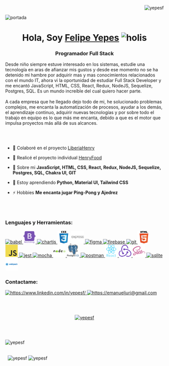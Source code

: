 <p align="right"> <img src="https://komarev.com/ghpvc/?username=yepesf&label=Profile%20views&color=0e75b6&style=flat" alt="yepesf" /> </p>

![portada](https://i.pinimg.com/originals/2f/f4/28/2ff428006f3ade5f10beac69372062ab.gif)

<h1 align="center">
  Hola, Soy 
  <a href="https://www.linkedin.com/in/YepesF/">Felipe Yepes</a>
  <img width="45" src="https://user-images.githubusercontent.com/76783198/182454378-115c3a2e-50cc-490e-85f0-fbdfab7f36ba.gif" alt="holis">
</h2> 

<h3 align="center">Programador Full Stack</h3>

Desde niño siempre estuve interesado en los sistemas, estudie una tecnología en aras de afianzar mis gustos y desde ese momento no se ha detenido mi hambre por adquirir mas y mas conocimientos relacionados con el mundo IT, ahora vi la oportunidad de estudiar Full Stack Developer y me encantó JavaScript, HTML, CSS, React, Redux, NodeJS, Sequelize,  Postgres, SQL. Es un mundo increíble del cual quiero hacer parte.<br>
<br>
A cada empresa que he llegado dejo todo de mi, he solucionado problemas complejos, me encanta la automatización de procesos, ayudar a los demás, el aprendizaje continuo, adquirir nuevas tecnologías y por sobre todo el trabajo en equipo es lo que más me encanta, debido a que es el motor que impulsa proyectos más allá de sus alcances.

<br>
<br>

- 🔭 Colaboré en el proyecto [LiberiaHenry](https://henry-library.netlify.app/)

- 💯 Realicé el proyecto individual [HenryFood](https://henryfood.netlify.app/)

- 💬 Sobre mi **JavaScript, HTML, CSS, React, Redux, NodeJS, Sequelize,  Postgres, SQL, Chakra UI, GIT**

- 🌱 Estoy aprendiendo **Python, Material UI, Tailwind CSS**

- ⚡ Hobbies **Me encanta jugar Ping-Pong y Ajedrez**

<br>
<br>

<h3 align="left">Lenguajes y Herramientas:</h3>

<p align="left"> 
  
  <a href="https://babeljs.io/" target="_blank" rel="noreferrer"> 
    <img src="https://www.vectorlogo.zone/logos/babeljs/babeljs-icon.svg" alt="babel" width="40" height="40"/> 
  </a> 
  
  <a href="https://getbootstrap.com" target="_blank" rel="noreferrer"> 
    <img src="https://raw.githubusercontent.com/devicons/devicon/master/icons/bootstrap/bootstrap-plain-wordmark.svg" alt="bootstrap" width="40" height="40"/> 
  </a> 
  
  <a href="https://www.chartjs.org" target="_blank" rel="noreferrer"> 
    <img src="https://www.chartjs.org/media/logo-title.svg" alt="chartjs" width="40" height="40"/> 
  </a> 
  
  <a href="https://www.w3schools.com/css/" target="_blank" rel="noreferrer"> 
    <img src="https://raw.githubusercontent.com/devicons/devicon/master/icons/css3/css3-original-wordmark.svg" alt="css3" width="40" height="40"/> 
  </a> 
  
  <a href="https://expressjs.com" target="_blank" rel="noreferrer"> 
    <img src="https://raw.githubusercontent.com/devicons/devicon/master/icons/express/express-original-wordmark.svg" alt="express" width="40" height="40"/> 
  </a> 
  
  <a href="https://www.figma.com/" target="_blank" rel="noreferrer"> 
    <img src="https://www.vectorlogo.zone/logos/figma/figma-icon.svg" alt="figma" width="40" height="40"/> 
  </a>
  
  <a href="https://firebase.google.com/" target="_blank" rel="noreferrer"> 
    <img src="https://www.vectorlogo.zone/logos/firebase/firebase-icon.svg" alt="firebase" width="40" height="40"/> 
  </a> 
  
  <a href="https://git-scm.com/" target="_blank" rel="noreferrer"> 
    <img src="https://www.vectorlogo.zone/logos/git-scm/git-scm-icon.svg" alt="git" width="40" height="40"/> 
  </a> 
  
  <a href="https://www.w3.org/html/" target="_blank" rel="noreferrer"> 
    <img src="https://raw.githubusercontent.com/devicons/devicon/master/icons/html5/html5-original-wordmark.svg" alt="html5" width="40" height="40"/> 
  </a> 
  
  <a href="https://developer.mozilla.org/en-US/docs/Web/JavaScript" target="_blank" rel="noreferrer"> 
    <img src="https://raw.githubusercontent.com/devicons/devicon/master/icons/javascript/javascript-original.svg" alt="javascript" width="40" height="40"/> 
  </a> 
  
  <a href="https://jestjs.io" target="_blank" rel="noreferrer"> 
    <img src="https://www.vectorlogo.zone/logos/jestjsio/jestjsio-icon.svg" alt="jest" width="40" height="40"/> 
  </a> 
  
  <a href="https://mochajs.org" target="_blank" rel="noreferrer">
    <img src="https://www.vectorlogo.zone/logos/mochajs/mochajs-icon.svg" alt="mocha" width="40" height="40"/>
  </a> 
  
  <a href="https://nodejs.org" target="_blank" rel="noreferrer"> 
    <img src="https://raw.githubusercontent.com/devicons/devicon/master/icons/nodejs/nodejs-original-wordmark.svg" alt="nodejs" width="40" height="40"/>
  </a> 
  
  <a href="https://www.postgresql.org" target="_blank" rel="noreferrer"> 
    <img src="https://raw.githubusercontent.com/devicons/devicon/master/icons/postgresql/postgresql-original-wordmark.svg" alt="postgresql" width="40" height="40"/> 
  </a> 
  
  <a href="https://postman.com" target="_blank" rel="noreferrer"> 
    <img src="https://www.vectorlogo.zone/logos/getpostman/getpostman-icon.svg" alt="postman" width="40" height="40"/> 
  </a> 
  
  <a href="https://reactjs.org/" target="_blank" rel="noreferrer"> 
    <img src="https://raw.githubusercontent.com/devicons/devicon/master/icons/react/react-original-wordmark.svg" alt="react" width="40" height="40"/>
  </a> 
  
  <a href="https://redux.js.org" target="_blank" rel="noreferrer"> 
    <img src="https://raw.githubusercontent.com/devicons/devicon/master/icons/redux/redux-original.svg" alt="redux" width="40" height="40"/> 
  </a> 
  
  <a href="https://sass-lang.com" target="_blank" rel="noreferrer"> 
    <img src="https://raw.githubusercontent.com/devicons/devicon/master/icons/sass/sass-original.svg" alt="sass" width="40" height="40"/> 
  </a> 
  
  <a href="https://www.sqlite.org/" target="_blank" rel="noreferrer"> 
    <img src="https://www.vectorlogo.zone/logos/sqlite/sqlite-icon.svg" alt="sqlite" width="40" height="40"/>
  </a> 
  
  <a href="https://webpack.js.org" target="_blank" rel="noreferrer"> 
    <img src="https://raw.githubusercontent.com/devicons/devicon/d00d0969292a6569d45b06d3f350f463a0107b0d/icons/webpack/webpack-original-wordmark.svg" alt="webpack" width="40" height="40"/> 
  </a> 

</p>

<h3 align="left">Contactame:</h3>
<p align="left">
<a href="https://linkedin.com/in/yepesf/" target="_blank">
  <img src="https://raw.githubusercontent.com/rahuldkjain/github-profile-readme-generator/master/src/images/icons/Social/linked-in-alt.svg"     alt="https://www.linkedin.com/in/yepesf/" height="30" width="40" />
  </a>
  <a href="https://emanueljuri@gmail.com" target="_blank">
    <img src="https://user-images.githubusercontent.com/76783198/182482940-c4a2a044-de93-4450-b354-9628cbb175c9.svg" alt="https://emanueljuri@gmail.com" height="30" width="40"/>
  </a>
</p>

<br>
<br>

<p align="center"> 
  <a href="https://github.com/ryo-ma/github-profile-trophy">
    <img src="https://github-profile-trophy.vercel.app/?username=yepesf" alt="yepesf" />
  </a> 
</p>

<br>
<br>

<p>
  <img align="left" src="https://github-readme-stats.vercel.app/api/top-langs?username=yepesf&show_icons=true&locale=en&layout=compact" alt="yepesf" />
</p>

<br>
<br>

<p>
  &nbsp;
  <img align="center" src="https://github-readme-stats.vercel.app/api?username=yepesf&show_icons=true&locale=en" alt="yepesf" />
  <img align="center" src="https://github-readme-streak-stats.herokuapp.com/?user=yepesf&" alt="yepesf" />
</p>
